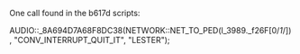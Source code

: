 One call found in the b617d scripts:

AUDIO::_8A694D7A68F8DC38(NETWORK::NET_TO_PED(l_3989._f26F[0/*1*/]), "CONV_INTERRUPT_QUIT_IT", "LESTER");